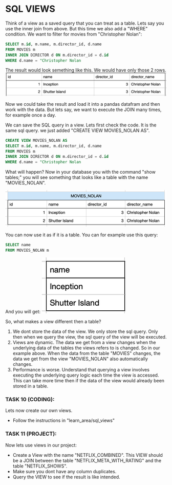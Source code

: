 
# SQL VIEWS
Think of a view as a saved query that you can treat as a table.
Lets say you use the inner join from above. But this time we also add a "WHERE" condition. We want to filter for movies from "Christopher Nolan":

```sql
SELECT m.id, m.name, m.director_id, d.name
FROM MOVIES m
INNER JOIN DIRECTOR d ON m.director_id = d.id
WHERE d.name = "Christopher Nolan
```

The result would look semething like this. We would have only those 2 rows.
![image](image_22.png)

Now we could take the result and load it into a pandas datafram and then work with the data. But lets say, we want to execute the JOIN many times, for example once a day. 

We can save the SQL query in a view. Lets first check the code. It is the same sql query. we just added "CREATE VIEW MOVIES_NOLAN AS". 

```sql
CREATE VIEW MOVIES_NOLAN AS
SELECT m.id, m.name, m.director_id, d.name
FROM MOVIES m
INNER JOIN DIRECTOR d ON m.director_id = d.id
WHERE d.name = "Christopher Nolan
```

What will happen?
Now in your database you with the command "show tables;" you will see something that looks like a table with the name "MOVIES_NOLAN".

![image](image_23.png)

You can now use it as if it is a table. You can for example use this query:

```sql
SELECT name
FROM MOVIES_NOLAN m
```

And you will get:
![image](image_24.png)

So, what makes a view different then a table?
1) We dont store the data of the view. We only store the sql query. Only then when we query the view, the sql query of the view will be executed.
2) Views are dynamic. The data we get from a view changes when the underlying data of the tables the views refers to is changed. So in our example above. When the data from the table "MOVIES" changes, the data we get from the view "MOVIES_NOLAN" also automatically changes.
3) Performance is worse. Understand that querying a view involves executing the underlying query logic each time the view is accessed. This can take more time then if the data of the view would already been stored in a table.

### TASK 10 (CODING):

Lets now create our own views.
- Follow the instructions in "learn_area/sql_views"


### TASK 11 (PROJECT):

Now lets use views in our project:
- Create a View with the name "NETFLIX_COMBINED". This VIEW should be a JOIN between the table "NETFLIX_META_WITH_RATING" and the table "NETFLIX_SHOWS".
- Make sure you dont have any column duplicates.
- Query the VIEW to see if the result is like intended.